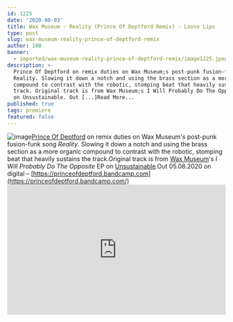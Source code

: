 ```yaml
---
id: 1225
date: '2020-08-03'
title: Wax Museum - Reality (Prince Of Deptford Remix) - Loose Lips
type: post
slug: wax-museum-reality-prince-of-deptford-remix
author: 100
banner:
  - imported/wax-museum-reality-prince-of-deptford-remix/image1225.jpeg
description: >-
  Prince Of Deptford on remix duties on Wax Museum;s post-punk fusion-funk song
  Reality. Slowing it down a notch and using the brass section as a more organic
  compound to contrast with the robotic, stomping beat that heavily sustains the
  track. Original track is from Wax Museum;s I Will Probably Do The Opposite;EP
  on Unsustainable. Out [...]Read More...
published: true
tags: premiere
featured: false
---
```

![image](../imported/wax-museum-reality-prince-of-deptford-remix/image1225.jpeg)[](https://unsustainable.bandcamp.com/)[Prince Of Deptford](https://princeofdeptford.bandcamp.com/) on remix duties on Wax Museum's post-punk fusion-funk song _Reality_. Slowing it down a notch and using the brass section as a more organic compound to contrast with the robotic, stomping beat that heavily sustains the track.Original track is from [Wax Museum](https://www.instagram.com/museum.of.wax.museum/)'s _I Will Probably Do The Opposite_ EP on [Unsustainable](https://unsustainable.bandcamp.com/).Out 05.08.2020 on digital – [](https://princeofdeptford.bandcamp.com/)[https://princeofdeptford.bandcamp.com](https://princeofdeptford.bandcamp.com/)<iframe width='100%' height='300' scrolling='no' frameborder='no' allow='autoplay' src='https://w.soundcloud.com/player/?url=https%3A//api.soundcloud.com/tracks/869538064&color=%23ff5500&auto_play=false&hide_related=false&show_comments=true&show_user=true&show_reposts=false&show_teaser=true'></iframe>
